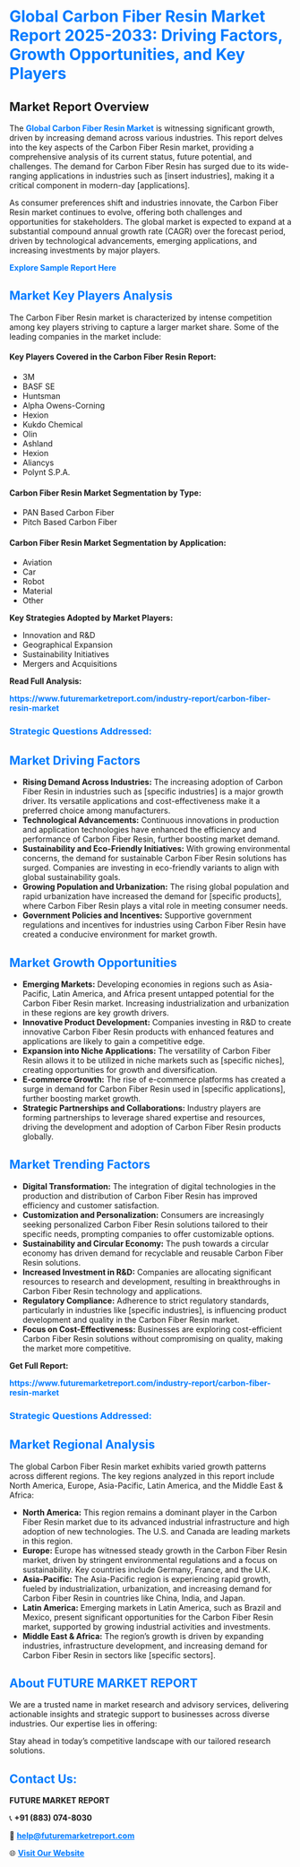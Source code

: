 <h1 style="color: #007BFF;">Global Carbon Fiber Resin Market Report 2025-2033: Driving Factors, Growth Opportunities, and Key Players</h1>

<section id="overview">
<h2>Market Report Overview</h2>
<p>The <a href="https://www.futuremarketreport.com/industry-report/carbon-fiber-resin-market" style="color: #007BFF; text-decoration: none;"><strong>Global Carbon Fiber Resin Market</strong></a> is witnessing significant growth, driven by increasing demand across various industries. This report delves into the key aspects of the Carbon Fiber Resin market, providing a comprehensive analysis of its current status, future potential, and challenges. The demand for Carbon Fiber Resin has surged due to its wide-ranging applications in industries such as [insert industries], making it a critical component in modern-day [applications].</p>
<p>As consumer preferences shift and industries innovate, the Carbon Fiber Resin market continues to evolve, offering both challenges and opportunities for stakeholders. The global market is expected to expand at a substantial compound annual growth rate (CAGR) over the forecast period, driven by technological advancements, emerging applications, and increasing investments by major players.</p>
</section>

<section id="overview">
<p><a href="https://www.futuremarketreport.com/request-sample/reportId=97752" style="color: #007BFF; text-decoration: none;"><strong>Explore Sample Report Here</strong></a></p>
</section>

<section id="key-players">
<h2 style="color: #007BFF;">Market Key Players Analysis</h2>
<p>The Carbon Fiber Resin market is characterized by intense competition among key players striving to capture a larger market share. Some of the leading companies in the market include:</p>
<h4>Key Players Covered in the Carbon Fiber Resin Report:</h4>
<ul><li>3M</li><li>BASF SE</li><li>Huntsman</li><li>Alpha Owens-Corning</li><li>Hexion</li><li>Kukdo Chemical</li><li>Olin</li><li>Ashland</li><li>Hexion</li><li>Aliancys</li><li>Polynt S.P.A.</li></ul>
<h4>Carbon Fiber Resin Market Segmentation by Type:</h4>
<ul><li>PAN Based Carbon Fiber</li><li>Pitch Based Carbon Fiber</li></ul>

<h4>Carbon Fiber Resin Market Segmentation by Application:</h4>
<ul><li>Aviation</li><li>Car</li><li>Robot</li><li>Material</li><li>Other</li></ul>
<p><strong>Key Strategies Adopted by Market Players:</strong></p>
<ul>
<li>Innovation and R&D</li>
<li>Geographical Expansion</li>
<li>Sustainability Initiatives</li>
<li>Mergers and Acquisitions</li>
</ul>
</section>

<section>
<p><strong>Read Full Analysis: </strong></p><a href="https://www.futuremarketreport.com/industry-report/carbon-fiber-resin-market" style="color: #007BFF; text-decoration: none;"><strong>https://www.futuremarketreport.com/industry-report/carbon-fiber-resin-market</strong></a>
<h3 style="color: #007BFF;">Strategic Questions Addressed:</h3>
</section>

<section id="driving-factors">
<h2 style="color: #007BFF;">Market Driving Factors</h2>
<ul>
<li><strong>Rising Demand Across Industries:</strong> The increasing adoption of Carbon Fiber Resin in industries such as [specific industries] is a major growth driver. Its versatile applications and cost-effectiveness make it a preferred choice among manufacturers.</li>
<li><strong>Technological Advancements:</strong> Continuous innovations in production and application technologies have enhanced the efficiency and performance of Carbon Fiber Resin, further boosting market demand.</li>
<li><strong>Sustainability and Eco-Friendly Initiatives:</strong> With growing environmental concerns, the demand for sustainable Carbon Fiber Resin solutions has surged. Companies are investing in eco-friendly variants to align with global sustainability goals.</li>
<li><strong>Growing Population and Urbanization:</strong> The rising global population and rapid urbanization have increased the demand for [specific products], where Carbon Fiber Resin plays a vital role in meeting consumer needs.</li>
<li><strong>Government Policies and Incentives:</strong> Supportive government regulations and incentives for industries using Carbon Fiber Resin have created a conducive environment for market growth.</li>
</ul>
</section>

<section id="growth-opportunities">
<h2 style="color: #007BFF;">Market Growth Opportunities</h2>
<ul>
<li><strong>Emerging Markets:</strong> Developing economies in regions such as Asia-Pacific, Latin America, and Africa present untapped potential for the Carbon Fiber Resin market. Increasing industrialization and urbanization in these regions are key growth drivers.</li>
<li><strong>Innovative Product Development:</strong> Companies investing in R&D to create innovative Carbon Fiber Resin products with enhanced features and applications are likely to gain a competitive edge.</li>
<li><strong>Expansion into Niche Applications:</strong> The versatility of Carbon Fiber Resin allows it to be utilized in niche markets such as [specific niches], creating opportunities for growth and diversification.</li>
<li><strong>E-commerce Growth:</strong> The rise of e-commerce platforms has created a surge in demand for Carbon Fiber Resin used in [specific applications], further boosting market growth.</li>
<li><strong>Strategic Partnerships and Collaborations:</strong> Industry players are forming partnerships to leverage shared expertise and resources, driving the development and adoption of Carbon Fiber Resin products globally.</li>
</ul>
</section>

<section id="trending-factors">
<h2 style="color: #007BFF;">Market Trending Factors</h2>
<ul>
<li><strong>Digital Transformation:</strong> The integration of digital technologies in the production and distribution of Carbon Fiber Resin has improved efficiency and customer satisfaction.</li>
<li><strong>Customization and Personalization:</strong> Consumers are increasingly seeking personalized Carbon Fiber Resin solutions tailored to their specific needs, prompting companies to offer customizable options.</li>
<li><strong>Sustainability and Circular Economy:</strong> The push towards a circular economy has driven demand for recyclable and reusable Carbon Fiber Resin solutions.</li>
<li><strong>Increased Investment in R&D:</strong> Companies are allocating significant resources to research and development, resulting in breakthroughs in Carbon Fiber Resin technology and applications.</li>
<li><strong>Regulatory Compliance:</strong> Adherence to strict regulatory standards, particularly in industries like [specific industries], is influencing product development and quality in the Carbon Fiber Resin market.</li>
<li><strong>Focus on Cost-Effectiveness:</strong> Businesses are exploring cost-efficient Carbon Fiber Resin solutions without compromising on quality, making the market more competitive.</li>
</ul>
</section>

<section>
<p><strong>Get Full Report: </strong></p><a href="https://www.futuremarketreport.com/industry-report/carbon-fiber-resin-market" style="color: #007BFF; text-decoration: none;"><strong>https://www.futuremarketreport.com/industry-report/carbon-fiber-resin-market</strong></a>
<h3 style="color: #007BFF;">Strategic Questions Addressed:</h3>
</section>


<section id="regional-analysis">
<h2 style="color: #007BFF;">Market Regional Analysis</h2>
<p>The global Carbon Fiber Resin market exhibits varied growth patterns across different regions. The key regions analyzed in this report include North America, Europe, Asia-Pacific, Latin America, and the Middle East & Africa:</p>
<ul>
<li><strong>North America:</strong> This region remains a dominant player in the Carbon Fiber Resin market due to its advanced industrial infrastructure and high adoption of new technologies. The U.S. and Canada are leading markets in this region.</li>
<li><strong>Europe:</strong> Europe has witnessed steady growth in the Carbon Fiber Resin market, driven by stringent environmental regulations and a focus on sustainability. Key countries include Germany, France, and the U.K.</li>
<li><strong>Asia-Pacific:</strong> The Asia-Pacific region is experiencing rapid growth, fueled by industrialization, urbanization, and increasing demand for Carbon Fiber Resin in countries like China, India, and Japan.</li>
<li><strong>Latin America:</strong> Emerging markets in Latin America, such as Brazil and Mexico, present significant opportunities for the Carbon Fiber Resin market, supported by growing industrial activities and investments.</li>
<li><strong>Middle East & Africa:</strong> The region’s growth is driven by expanding industries, infrastructure development, and increasing demand for Carbon Fiber Resin in sectors like [specific sectors].</li>
</ul>
</section>

<footer>
<h2 style="color: #007BFF;">About FUTURE MARKET REPORT</h2>
<p>We are a trusted name in market research and advisory services, delivering actionable insights and strategic support to businesses across diverse industries. Our expertise lies in offering:</p>

<p>Stay ahead in today’s competitive landscape with our tailored research solutions.</p>

<h2 style="color: #007BFF;">Contact Us:</h2>
<p><strong>FUTURE MARKET REPORT</strong></p>
<p>📞 <strong>+91 (883) 074-8030</strong></p>
<p>📧 <strong><a href="mailto:help@futuremarketreport.com" style="color: #007BFF;">help@futuremarketreport.com</a></strong></p>
<p>🌐 <strong><a href="https://www.futuremarketreport.com/" style="color: #007BFF;">Visit Our Website</a></strong></p>
</footer>